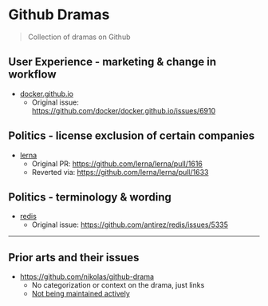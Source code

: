 # Github Dramas

> Collection of dramas on Github

## User Experience - marketing & change in workflow

* [docker.github.io](https://github.com/docker/docker.github.io)
  * Original issue: https://github.com/docker/docker.github.io/issues/6910

## Politics - license exclusion of certain companies

* [lerna](https://github.com/lerna/lerna)
  * Original PR: https://github.com/lerna/lerna/pull/1616
  * Reverted via: https://github.com/lerna/lerna/pull/1633

## Politics - terminology & wording

* [redis](https://github.com/antirez/redis)
  * Original issue: https://github.com/antirez/redis/issues/5335

---

## Prior arts and their issues

* https://github.com/nikolas/github-drama
  * No categorization or context on the drama, just links
  * [Not being maintained actively](https://github.com/nikolas/github-drama/pulls)